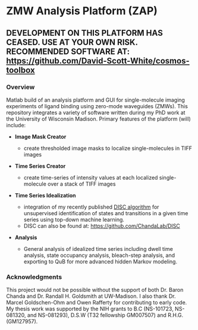 # ZMW Analysis Platform (ZAP)

## DEVELOPMENT ON THIS PLATFORM HAS CEASED. USE AT YOUR OWN RISK. RECOMMENDED SOFTWARE AT: https://github.com/David-Scott-White/cosmos-toolbox

### Overview

Matlab build of an analysis platform and GUI for single-molecule imaging experiments of ligand binding using zero-mode waveguides (ZMWs). This repository integrates a variety of software written during my PhD work at the University of Wisconsin Madison. Primary features of the platform (will) include: 

* **Image Mask Creator**
    * create thresholded image masks to localize single-molecules in TIFF images 


* **Time Series Creator**
    * create time-series of intensity values at each localized single-molecule over a stack of TIFF images
    
    
* **Time Series Idealization**
    * integration of my recently published [DISC algorithm](https://elifesciences.org/articles/53357) for unsupervised identification of states and transitions in a given time series using top-down machine learning. 
    * DISC can also be found at: https://github.com/ChandaLab/DISC
    
    
* **Analysis**
    * General analysis of idealized time series including dwell time analysis, state occupancy analysis, bleach-step analysis, and exporting to QuB for more advanced hidden Markov modeling. 
    
    
### Acknowledgments 
This project would not be possible without the support of both Dr. Baron Chanda and Dr. Randall H. Goldsmith at UW-Madison. I also thank Dr. Marcel Goldschen-Ohm and Owen Rafferty for contributing to early code. My thesis work was supported by the NIH grants to B.C (NS-101723, NS-081320, and NS-081293), D.S.W (T32 fellowship GM007507) and R.H.G. (GM127957).
